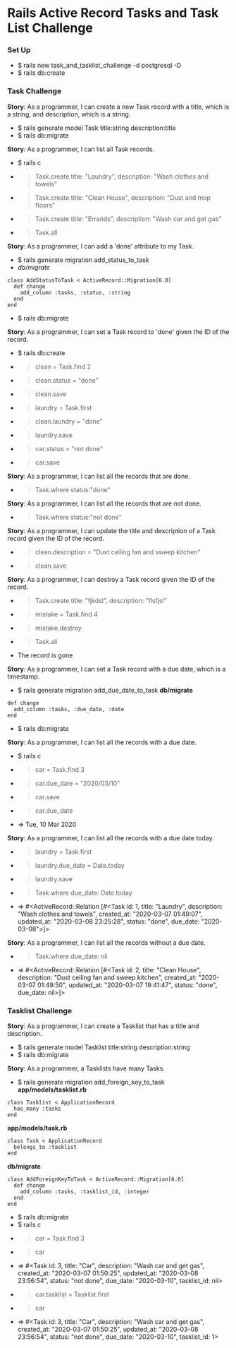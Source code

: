 # Rails Active Record Tasks and Task List Challenge

### Set Up
- $ rails new task_and_tasklist_challenge -d postgresql -D
- $ rails db:create

### Task Challenge

**Story**: As a programmer, I can create a new Task record with a title, which is a string, and description, which is a string.
- $ rails generate model Task title:string description:title
- $ rails db:migrate

**Story**: As a programmer, I can list all Task records.
- $ rails c
- > Task.create title: "Laundry", description: "Wash clothes and towels"
- > Task.create title: "Clean House", description: "Dust and mop floors"
- > Task.create title: "Errands", description: "Wash car and get gas"
- > Task.all

**Story**: As a programmer, I can add a 'done' attribute to my Task.
- $ rails generate migration add_status_to_task
- *db/migrate*
```
class AddStatusToTask < ActiveRecord::Migration[6.0]
  def change
    add_column :tasks, :status, :string
  end
end
```
- $ rails db:migrate

**Story**: As a programmer, I can set a Task record to 'done' given the ID of the record.
- $ rails db:create
- > clean = Task.find 2
- > clean.status = "done"
- > clean.save
- > laundry = Task.first
- > clean.laundry = "done"
- > laundry.save
- > car.status = "not done"
- > car.save

**Story**: As a programmer, I can list all the records that are done.
- > Task.where status:"done"

**Story**: As a programmer, I can list all the records that are not done.
- > Task.where status:"not done"

**Story**: As a programmer, I can update the title and description of a Task record given the ID of the record.
- > clean.description = "Dust ceiling fan and sweep kitchen"
- > clean.save

**Story**: As a programmer, I can destroy a Task record given the ID of the record.
- > Task.create title: "fjkdsl", description: "flsfjsl"
- > mistake = Task.find 4
- > mistake.destroy
- > Task.all
- The record is gone

**Story**: As a programmer, I can set a Task record with a due date, which is a timestamp.
- $ rails generate migration add_due_date_to_task
**db/migrate**
```
def change
  add_column :tasks, :due_date, :date
end
```
- $ rails db:migrate

**Story**: As a programmer, I can list all the records with a due date.
- $ rails c
- > car = Task.find 3
- > car.due_date = "2020/03/10"
- > car.save
- > car.due_date
- => Tue, 10 Mar 2020

**Story**: As a programmer, I can list all the records with a due date today.
- > laundry = Task.first
- > laundry.due_date = Date.today
- > laundry.save
- > Task.where due_date: Date.today
- => #<ActiveRecord::Relation [#<Task id: 1, title: "Laundry", description: "Wash clothes and towels", created_at: "2020-03-07 01:49:07", updated_at: "2020-03-08 23:25:28", status: "done", due_date: "2020-03-08">]>

**Story**: As a programmer, I can list all the records without a due date.
- > Task.where due_date: nil
- => #<ActiveRecord::Relation [#<Task id: 2, title: "Clean House", description: "Dust ceiling fan and sweep kitchen", created_at: "2020-03-07 01:49:50", updated_at: "2020-03-07 19:41:47", status: "done", due_date: nil>]>

### Tasklist Challenge
**Story**: As a programmer, I can create a Tasklist that has a title and description.
- $ rails generate model Tasklist title:string description:string
- $ rails db:migrate

**Story**: As a programmer, a Tasklists have many Tasks.
- $ rails generate migration add_foreign_key_to_task
**app/models/tasklist.rb**
```
class Tasklist < ApplicationRecord
  has_many :tasks
end
```
**app/models/task.rb**
```
class Task < ApplicationRecord
  belongs_to :tasklist
end
```
**db/migrate**
```
class AddForeignKeyToTask < ActiveRecord::Migration[6.0]
  def change
    add_column :tasks, :tasklist_id, :integer
  end
end
```
- $ rails db:migrate
- $ rails c
- > car = Task.find 3
- > car
- => #<Task id: 3, title: "Car", description: "Wash car and get gas", created_at: "2020-03-07 01:50:25", updated_at: "2020-03-08 23:56:54", status: "not done", due_date: "2020-03-10", tasklist_id: nil>
- > car.tasklist = Tasklist.first
- > car
- => #<Task id: 3, title: "Car", description: "Wash car and get gas", created_at: "2020-03-07 01:50:25", updated_at: "2020-03-08 23:56:54", status: "not done", due_date: "2020-03-10", tasklist_id: 1>
